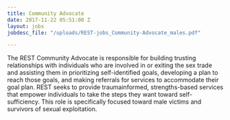 ```yaml
---
title: Community Advocate
date: 2017-11-22 05:51:00 Z
layout: jobs
jobdesc_file: "/uploads/REST-jobs_Community-Advocate_males.pdf"

---
```


The REST Community Advocate is responsible for building trusting relationships with individuals who are involved in or exiting the sex trade and assisting them in prioritizing self-identified goals, developing a plan to reach those goals, and making referrals for services to accommodate their goal plan. REST seeks to provide traumainformed, strengths-based services that empower individuals to take the steps they want toward self-sufficiency. This role is specifically focused toward male victims and survivors of sexual exploitation.
